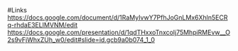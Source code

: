 #Links
https://docs.google.com/document/d/1RaMyIvwY7PfhJoGnLMx6Xhln5ECRq-rhdaE3ELIMVNM/edit
https://docs.google.com/presentation/d/1qdTHxxoTnxcolj75MhpiRMEvw__O2s9vFjWhxZUh_w0/edit#slide=id.gcb9a0b074_1_0
